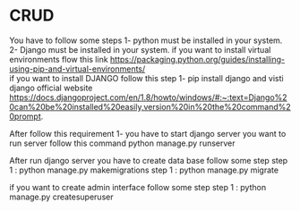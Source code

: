 # CRUD
You have to follow some steps 1- python must be installed in your system. 2- Django must be installed in your system. 
if you want to install virtual environments flow this link https://packaging.python.org/guides/installing-using-pip-and-virtual-environments/  
if you want to install DJANGO follow this step 1- pip install django and
visti django official website https://docs.djangoproject.com/en/1.8/howto/windows/#:~:text=Django%20can%20be%20installed%20easily,version%20in%20the%20command%20prompt.

After follow this requirement  1- you have to start django server you want to run server follow this command python manage.py runserver

After run django server you have to create data base 
follow some step
step 1 : python manage.py makemigrations
step 1 : python manage.py migrate

if you want to create admin interface
follow some step
step 1 : python manage.py createsuperuser

